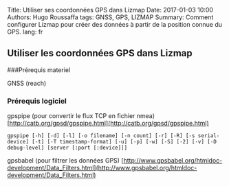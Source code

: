 Title: Utiliser ses coordonnées GPS dans Lizmap
Date: 2017-01-03 10:00
Authors: Hugo Roussaffa
tags: GNSS, GPS, LIZMAP
Summary: Comment configurer Lizmap pour créer des données à partir de la position connue du GPS.
lang: fr




## Utiliser les coordonnées GPS dans Lizmap

###Prérequis materiel

GNSS (reach)

### Prérequis logiciel

gpspipe (pour convertir le flux TCP en fichier nmea)
[http://catb.org/gpsd/gpspipe.html](http://catb.org/gpsd/gpspipe.html)

~~~
gpspipe [-h] [-d] [-l] [-o filename] [-n count] [-r] [-R] [-s serial-device] [-t] [-T timestamp-format] [-u] [-p] [-w] [-S] [-2] [-v] [-D debug-level] [server [:port [:device]]]
~~~

gpsbabel (pour filtrer les données GPS)
[http://www.gpsbabel.org/htmldoc-development/Data_Filters.html](http://www.gpsbabel.org/htmldoc-development/Data_Filters.html)